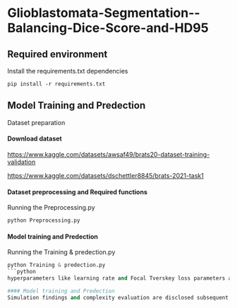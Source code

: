 # Glioblastomata-Segmentation--Balancing-Dice-Score-and-HD95


## Required environment
Install the requirements.txt dependencies

```
pip install -r requirements.txt
```

## Model Training and Predection
Dataset preparation

#### Download dataset

https://www.kaggle.com/datasets/awsaf49/brats20-dataset-training-validation

https://www.kaggle.com/datasets/dschettler8845/brats-2021-task1


#### Dataset preprocessing and Required functions

Running the Preprocessing.py

```python
python Preprocessing.py
```

#### Model training and Predection

Running the Training & predection.py
```python
python Training & predection.py
```python
hyperparameters like learning rate and Focal Tverskey loss parameters apla and beta varies over 50 epochs for swift convergence.

#### Model training and Predection
Simulation findings and complexity evaluation are disclosed subsequent to the paper's publication.
